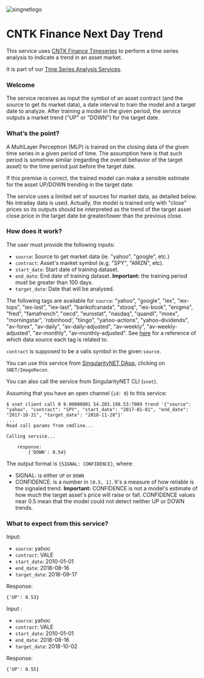 [issue-template]: ../../../issues/new?template=BUG_REPORT.md
[feature-template]: ../../../issues/new?template=FEATURE_REQUEST.md

![singnetlogo](../../assets/singnet-logo.jpg?raw=true 'SingularityNET')

# CNTK Finance Next Day Trend

This service uses [CNTK Finance Timeseries](https://github.com/Microsoft/CNTK/blob/master/Tutorials/CNTK_104_Finance_Timeseries_Basic_with_Pandas_Numpy.ipynb) 
to perform a time series analysis to indicate a trend in an asset market.

It is part of our [Time Series Analysis Services](https://github.com/singnet/time-series-analysis).

### Welcome

The service receives as input the symbol of an asset contract (and the source to
get its market data), a date interval to train the model and a target date to
analyze. After training a model in the given period, the service outputs a
market trend ("UP" or "DOWN") for the target date.

### What’s the point?

A MultiLayer Perceptron (MLP) is trained on the closing data of the given time
series in a given period of time. The assumption here is that such period is
somehow similar (regarding the overall behavior of the target asset) to the
time period just before the target date.

If this premise is correct, the trained model can make a sensible estimate for
the asset UP/DOWN trending in the target date.

The service uses a limited set of sources for market data, as detailed below.
No intraday data is used. Actually, the model is trained only with "close"
prices so its outputs should be interpreted as the trend of the target asset
close price in the target date be greater/lower than the previous close.

### How does it work?

The user must provide the following inputs:

  - `source`: Source to get market data (ie. "yahoo", "google", etc.)
  - `contract`: Asset's market symbol (e.g. "SPY", "AMZN", etc).
  - `start_date`: Start date of training dataset.
  - `end_date`: End date of training dataset. **Important:** the training period must be greater than 100 days.
  - `target_date`: Date that will be analysed.

The following tags are available for `source`: "yahoo", "google", "iex", "iex-tops",
"iex-last", "iex-last", "bankofcanada", "stooq", "iex-book", "enigma", "fred",
"famafrench", "oecd", "eurostat", "nasdaq", "quandl", "moex", "morningstar",
'robinhood', "tiingo", "yahoo-actions", "yahoo-dividends", "av-forex",
"av-daily", "av-daily-adjusted", "av-weekly", "av-weekly-adjusted",
"av-monthly", "av-monthly-adjusted".
See [here](https://pandas-datareader.readthedocs.io/en/latest/remote_data.html#remote-data-wb) 
for a reference of which data source each tag is related to.

`contract` is supposed to be a valis symbol in the given `source`.

You can use this service from [SingularityNET DApp](http://alpha.singularitynet.io/), clicking on `SNET/ImageRecon`.

You can also call the service from SingularityNET CLI (`snet`).

Assuming that you have an open channel (`id: 0`) to this service:

```
$ snet client call 0 0.00000001 54.203.198.53:7009 trend '{"source": "yahoo", "contract": "SPY", "start_date": "2017-01-01", "end_date": "2017-10-31", "target_date": "2018-11-28"}'
...
Read call params from cmdline...

Calling service...

    response:
        {'DOWN': 0.54}
```

The output format is `{SIGNAL: CONFIDENCE}`, where:

  - SIGNAL: is either `UP` or `DOWN`
  - CONFIDENCE: is a number in `[0.5, 1]`. It's a measure of how reliable is
    the signaled trend. **Important:** CONFIDENCE is not a model's estimate of
    how much the target asset's price will raise or fall. CONFIDENCE values 
    near 0.5 mean that the model could not detect neither UP or DOWN trends.

### What to expect from this service?

Input:

  - `source`: yahoo
  - `contract`: VALE
  - `start_date`: 2010-01-01
  - `end_date`: 2018-08-16
  - `target_date`: 2018-09-17

Response:

```
{'UP': 0.53}
```

Input :

  - `source`: yahoo
  - `contract`: VALE
  - `start_date`: 2010-01-01
  - `end_date`: 2018-08-16
  - `target_date`: 2018-10-02

Response:

```
{'UP': 0.55}
```
